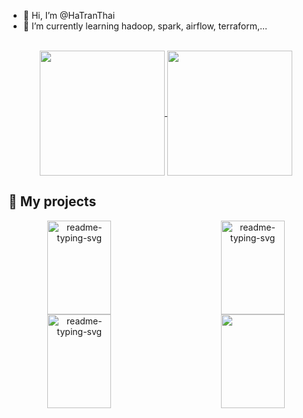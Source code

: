 - 👋 Hi, I’m @HaTranThai
- 🌱 I’m currently learning hadoop, spark, airflow, terraform,...

<!-- Bassed on: https://github.com/anuraghazra/github-readme-stats -->
<p align="center">
  <br/>
  <a href="https://github.com/anuraghazra/github-readme-stats">
  <img height=200 align="center" src="https://github-readme-stats.vercel.app/api?username=HaTranThai&theme=radical&show_icons=true" />
    </a>
    <a href="https://github.com/anuraghazra/convoychat">
    <img height=200 align="center" src="https://github-readme-stats.vercel.app/api/top-langs?username=HaTranThai&layout=compact&langs_count=8&card_width=320&theme=radical&show_icons=true" />
    </a>
  <br/>
</p>

## 📘 My projects

<p align="center">
  <p style="widht: 100%;" align="center">
    <a href="https://github.com/HaTranThai/Real-time-Weather-Data-Processing-and-Analytics-Pipeline"><img align="left" width="45%" height="150px" src="https://github-readme-stats.vercel.app/api/pin/?username=HaTranThai&repo=Real-time-Weather-Data-Processing-and-Analytics-Pipeline&theme=radical&border_color=7cebf5&border_radius=10&show_icons=true" alt="readme-typing-svg"></a>
    <a href="https://github.com/HaTranThai/Real-time-financial-data-pipeline"><img align="right" width="45%" height="150px" src="https://github-readme-stats.vercel.app/api/pin/?username=HaTranThai&repo=Real-time-financial-data-pipeline&theme=radical&border_color=7cebf5&border_radius=10&show_icons=true" alt="readme-typing-svg"></a>
  </p>
  <p align="center">&#8192;</p>
  <p style="widht: 100%;" align="center">
    <a href="https://github.com/VuTrinhNguyenHoang/Ecommerce-DWH-BigQuery"><img align="left" width="45%" height="150px" src="https://github-readme-stats.vercel.app/api/pin/?username=VuTrinhNguyenHoang&repo=Ecommerce-DWH-BigQuery&theme=radical&border_color=7cebf5&border_radius=10&show_icons=true" alt="readme-typing-svg"></a>
    <a href="https://github.com/HaTranThai/Financial-data-pipeline-with-Apache-airflow"><img align="right" width="45%" height="150px" src="https://github-readme-stats.vercel.app/api/pin/?username=HaTranThai&repo=Financial-data-pipeline-with-Apache-airflow&theme=radical&border_color=7cebf5&border_radius=10&show_icons=true"></a>
  </p>
</p>

<p align="center">&#8192;</p>
<p align="center">&#8192;</p>


<!---
HaTranThai/HaTranThai is a ✨ special ✨ repository because its `README.md` (this file) appears on your GitHub profile.
You can click the Preview link to take a look at your changes.
--->
